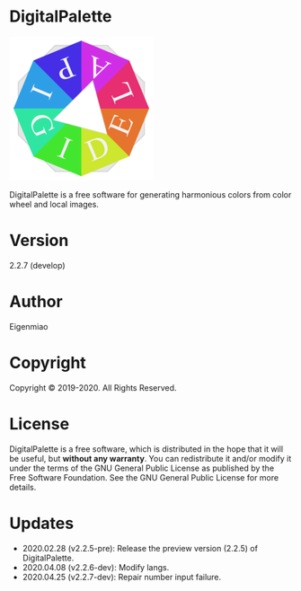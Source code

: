 # DigitalPalette
![Sample app icon](src/main/icons/full/icon_full_256.png)

DigitalPalette is a free software for generating harmonious colors from color wheel and local images.

# Version
2.2.7 (develop)

# Author
Eigenmiao

# Copyright
Copyright © 2019-2020. All Rights Reserved.

# License
DigitalPalette is a free software, which is distributed in the hope that it will be useful, but **without any warranty**. You can redistribute it and/or modify it under the terms of the GNU General Public License as published by the Free Software Foundation. See the GNU General Public License for more details.

# Updates
* 2020.02.28 (v2.2.5-pre): Release the preview version (2.2.5) of DigitalPalette.
* 2020.04.08 (v2.2.6-dev): Modify langs.
* 2020.04.25 (v2.2.7-dev): Repair number input failure.
